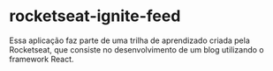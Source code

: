 # rocketseat-ignite-feed
Essa aplicação faz parte de uma trilha de aprendizado criada pela Rocketseat, que consiste no desenvolvimento de um blog utilizando o framework React.
